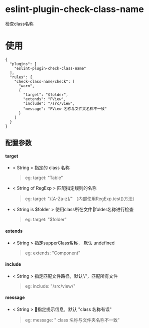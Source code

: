 # eslint-plugin-check-class-name
检查class名称

# 使用

```
{
  "plugins": [
    "eslint-plugin-check-class-name"
  ],
  "rules": {
    "check-class-name/check": [
      "warn",
      {
        "target": "$folder", 
        "extends": "PView",
        "include": "/src/view",
        "message": "PView 名称与文件夹名称不一致"
      }
    ]
  }
}
```
## 配置参数
#### target
  - < String > 指定的 class 名称  
    >eg: target: "Table"
  - < String of RegExp > 匹配指定规则的名称
    >eg: target: "/[A-Za-z]/" （内部使用RegExp.test()方法）
  - < String is $folder > 使用class所在文件folder名称进行检查
    >eg: target: "$folder"
#### extends
  - < String > 指定supperClass名称， 默认 undefined
    >eg: extends: "Component"
#### include
  - < String > 指定匹配文件路径，默认'/'，匹配所有文件
    >eg: include: "/src/view/"
#### message
  - < String > 指定提示信息，默认 "class 名称有误"
    >eg: message: " class 名称与文件夹名称不一致"
